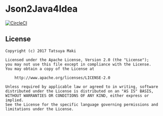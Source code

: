 Json2Java4Idea
=====

[![CircleCI](https://circleci.com/gh/t28hub/json2java4idea/tree/master.svg?style=shield&circle-token=30a68b03ab00d912be2f9f93b619ca8f4e36f061)](https://circleci.com/gh/t28hub/json2java4idea/tree/master)


## License
```
Copyright (c) 2017 Tatsuya Maki

Licensed under the Apache License, Version 2.0 (the "License");
you may not use this file except in compliance with the License.
You may obtain a copy of the License at

    http://www.apache.org/licenses/LICENSE-2.0

Unless required by applicable law or agreed to in writing, software
distributed under the License is distributed on an "AS IS" BASIS,
WITHOUT WARRANTIES OR CONDITIONS OF ANY KIND, either express or implied.
See the License for the specific language governing permissions and
limitations under the License.
```